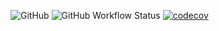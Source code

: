 ![GitHub](https://img.shields.io/github/license/julianknutsen/python-ndk) ![GitHub Workflow Status](https://img.shields.io/github/actions/workflow/status/julianknutsen/python-ndk/precommit.yaml) [![codecov](https://codecov.io/gh/julianknutsen/python-ndk/branch/main/graph/badge.svg?token=6T90F67SLC)](https://codecov.io/gh/julianknutsen/python-ndk)